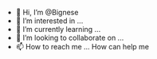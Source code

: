 - 👋 Hi, I’m @Bignese
- 👀 I’m interested in ...
- 🌱 I’m currently learning ...
- 💞️ I’m looking to collaborate on ...
- 📫 How to reach me ...
How can help me 
<!---
Bignese/Bignese is a ✨ special ✨ repository because its `README.md` (this file) appears on your GitHub profile.
You can click the Preview link to take a look at your changes.
--->
